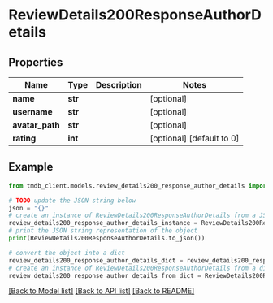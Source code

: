 # ReviewDetails200ResponseAuthorDetails


## Properties

Name | Type | Description | Notes
------------ | ------------- | ------------- | -------------
**name** | **str** |  | [optional] 
**username** | **str** |  | [optional] 
**avatar_path** | **str** |  | [optional] 
**rating** | **int** |  | [optional] [default to 0]

## Example

```python
from tmdb_client.models.review_details200_response_author_details import ReviewDetails200ResponseAuthorDetails

# TODO update the JSON string below
json = "{}"
# create an instance of ReviewDetails200ResponseAuthorDetails from a JSON string
review_details200_response_author_details_instance = ReviewDetails200ResponseAuthorDetails.from_json(json)
# print the JSON string representation of the object
print(ReviewDetails200ResponseAuthorDetails.to_json())

# convert the object into a dict
review_details200_response_author_details_dict = review_details200_response_author_details_instance.to_dict()
# create an instance of ReviewDetails200ResponseAuthorDetails from a dict
review_details200_response_author_details_from_dict = ReviewDetails200ResponseAuthorDetails.from_dict(review_details200_response_author_details_dict)
```
[[Back to Model list]](../README.md#documentation-for-models) [[Back to API list]](../README.md#documentation-for-api-endpoints) [[Back to README]](../README.md)


